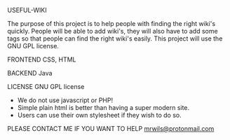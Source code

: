 USEFUL-WIKI

The purpose of this project is to help people with finding the right wiki's quickly. 
People will be able to add wiki's, they will also have to add some tags so that people can find the right wiki's easily. 
This project will use the GNU GPL license.

FRONTEND
CSS, HTML

BACKEND
Java

LICENSE
GNU GPL license

- We do not use javascript or PHP!
- Simple plain html is better than having a super modern site.
- Users can use their own stylesheet if they wish to do so. 

PLEASE CONTACT ME IF YOU WANT TO HELP 
mrwils@protonmail.com